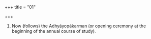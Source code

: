 +++
title = "01"

+++
1. Now (follows) the Adhyāyopākarman (or opening ceremony at the beginning of the annual course of study).
